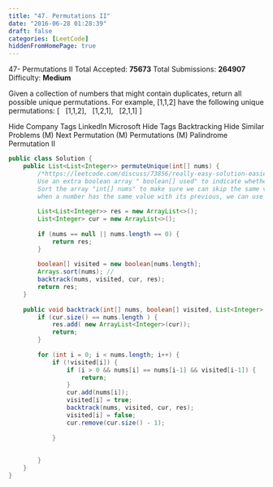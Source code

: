 ```yaml
---
title: "47. Permutations II"
date: "2016-06-28 01:28:39"
draft: false
categories: [LeetCode]
hiddenFromHomePage: true
---
```

47- Permutations II
Total Accepted: **75673** Total Submissions: **264907** Difficulty: **Medium**

Given a collection of numbers that might contain duplicates, return all possible unique permutations.
For example,
[1,1,2] have the following unique permutations:
[
  [1,1,2],
  [1,2,1],
  [2,1,1]
]

Hide Company Tags LinkedIn Microsoft
Hide Tags Backtracking
Hide Similar Problems (M) Next Permutation (M) Permutations (M) Palindrome Permutation II
```java
public class Solution {
    public List<List<Integer>> permuteUnique(int[] nums) {
        /*https://leetcode.com/discuss/73856/really-easy-solution-easier-than-solutions-with-very-high-vote
        Use an extra boolean array " boolean[] used" to indicate whether the value is added to list.
        Sort the array "int[] nums" to make sure we can skip the same value.
        when a number has the same value with its previous, we can use this number only if his previous is used*/
        
        List<List<Integer>> res = new ArrayList<>();
        List<Integer> cur = new ArrayList<>();
        
        if (nums == null || nums.length == 0) {
            return res;
        }
        
        boolean[] visited = new boolean[nums.length];
        Arrays.sort(nums); // 
        backtrack(nums, visited, cur, res);
        return res;
    }
    
    public void backtrack(int[] nums, boolean[] visited, List<Integer> cur, List<List<Integer>> res) {
        if (cur.size() == nums.length ) {
            res.add( new ArrayList<Integer>(cur));
            return;
        }
        
        for (int i = 0; i < nums.length; i++) {
            if (!visited[i]) {
                if (i > 0 && nums[i] == nums[i-1] && visited[i-1]) {
                    return;
                }
                cur.add(nums[i]);
                visited[i] = true;
                backtrack(nums, visited, cur, res);
                visited[i] = false;
                cur.remove(cur.size() - 1);
                    
            }
          
     
        }
    }
}
```
